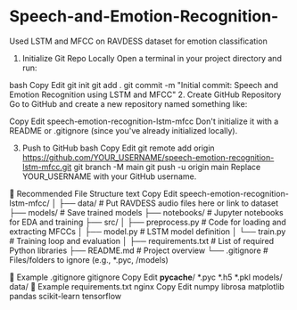 # Speech-and-Emotion-Recognition-
Used LSTM and MFCC on RAVDESS dataset for emotion classification 

1. Initialize Git Repo Locally
Open a terminal in your project directory and run:

bash
Copy
Edit
git init
git add .
git commit -m "Initial commit: Speech and Emotion Recognition using LSTM and MFCC"
2. Create GitHub Repository
Go to GitHub and create a new repository named something like:

Copy
Edit
speech-emotion-recognition-lstm-mfcc
Don't initialize it with a README or .gitignore (since you've already initialized locally).

3. Push to GitHub
bash
Copy
Edit
git remote add origin https://github.com/YOUR_USERNAME/speech-emotion-recognition-lstm-mfcc.git
git branch -M main
git push -u origin main
Replace YOUR_USERNAME with your GitHub username.

📁 Recommended File Structure
text
Copy
Edit
speech-emotion-recognition-lstm-mfcc/
│
├── data/                     # Put RAVDESS audio files here or link to dataset
├── models/                   # Save trained models
├── notebooks/                # Jupyter notebooks for EDA and training
├── src/
│   ├── preprocess.py         # Code for loading and extracting MFCCs
│   ├── model.py              # LSTM model definition
│   └── train.py              # Training loop and evaluation
│
├── requirements.txt          # List of required Python libraries
├── README.md                 # Project overview
└── .gitignore                # Files/folders to ignore (e.g., *.pyc, /models)

📌 Example .gitignore
gitignore
Copy
Edit
__pycache__/
*.pyc
*.h5
*.pkl
models/
data/
📌 Example requirements.txt
nginx
Copy
Edit
numpy
librosa
matplotlib
pandas
scikit-learn
tensorflow
